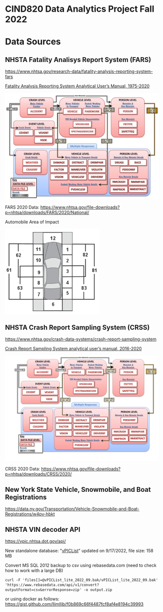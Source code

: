 # CIND820 Data Analytics Project Fall 2022

# Data Sources

## NHSTA Fatality Analisys Report System (FARS)

https://www.nhtsa.gov/research-data/fatality-analysis-reporting-system-fars

[Fatality Analysis Reporting System Analytical User’s Manual, 1975-2020](https://crashstats.nhtsa.dot.gov/Api/Public/ViewPublication/813254)

![FARS](FARS-DM.jpg)

FARS 2020 Data:
https://www.nhtsa.gov/file-downloads?p=nhtsa/downloads/FARS/2020/National/

Automobile Area of Impact 

![IMPACT1](FARS-AREAOFIMPACT.jpg)


## NHSTA Crash Report Sampling System (CRSS)

https://www.nhtsa.gov/crash-data-systems/crash-report-sampling-system

[Crash Report Sampling System analytical user’s manual, 2016-2020](https://crashstats.nhtsa.dot.gov/Api/Public/Publication/813236 "CRRS manual")
 

![CRRS](CRRS-DM.jpg)

CRSS 2020 Data:
https://www.nhtsa.gov/file-downloads?p=nhtsa/downloads/CRSS/2020/



## New York State Vehicle, Snowmobile, and Boat Registrations

https://data.ny.gov/Transportation/Vehicle-Snowmobile-and-Boat-Registrations/w4pv-hbkt


## NHSTA VIN decoder API

https://vpic.nhtsa.dot.gov/api/

New standalone database: "[vPICList]" updated on 9/17/2022, file size: 158 MB

[vPICList]: https://vpic.nhtsa.dot.gov/api/vPICList_lite_2022_09.bak.zip

Convert MS SQL 2012 backup to csv using rebasedata.com (need to check how to work with a large DB)
```
curl -F 'files[]=@vPICList_lite_2022_09.bak/vPICList_lite_2022_09.bak' 'https://www.rebasedata.com/api/v1/convert?outputFormat=csv&errorResponse=zip' -o output.zip
```
or using docker as follows: https://gist.github.com/llimllib/f0b869c66f4487fcf8af4e8194c39993

